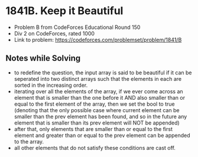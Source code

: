 # 1841B. Keep it Beautiful

* Problem B from CodeForces Educational Round 150
* Div 2 on CodeForces, rated 1000
* Link to problem: https://codeforces.com/problemset/problem/1841/B

## Notes while Solving

* to redefine the question, the input array is said to be beautiful if it can be seperated into two distinct arrays such that the elements in each are sorted in the increasing order.
* iterating over all the elements of the array, if we ever come across an element that is smaller than the one before it AND also smaller than or equal to the first element of the array, then we set the bool to true (denoting that the only possible case where current element can be smaller than the prev element has been found, and so in the future any element that is smaller than its prev element will NOT be appended) 
* after that, only elements that are smaller than or equal to the first element and greater than or equal to the prev element can be appended to the array.
* all other elements that do not satisfy these conditions are cast off.
